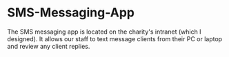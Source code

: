 # SMS-Messaging-App
The SMS messaging app is located on the charity's intranet (which I designed). It allows our staff to text message clients from their PC or laptop and review any client replies.
